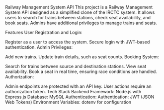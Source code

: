 Railway Management System API 
This project is a Railway Management System API designed as a simplified clone of the IRCTC system. It allows users to search for trains between stations, check seat availability, and book seats. Admins have additional privileges to manage trains and seats.

Features
User Registration and Login:

Register as a user to access the system.
Secure login with JWT-based authentication.
Admin Privileges:

Add new trains.
Update train details, such as seat counts.
Booking System:

Search for trains between source and destination stations.
View seat availability.
Book a seat in real time, ensuring race conditions are handled.
Authorization:

Admin endpoints are protected with an API key.
User actions require an authorization token.
Tech Stack
Backend Framework: Node.js with Express.js
Database: MySQL
Authentication: Authentication: JWT (JSON Web Tokens)
Environment Variables: dotenv for configuration